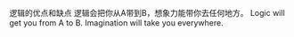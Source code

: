 
逻辑的优点和缺点
逻辑会把你从A带到B，想象力能带你去任何地方。
Logic will get you from A to B. Imagination will take you everywhere.
